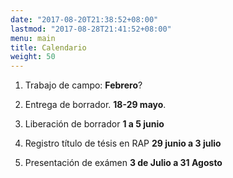 ```yaml
---
date: "2017-08-20T21:38:52+08:00"
lastmod: "2017-08-28T21:41:52+08:00"
menu: main
title: Calendario
weight: 50
---
```



1. Trabajo de campo: **Febrero**?

2. Entrega de borrador.  **18-29 mayo**. 

3. Liberación de borrador **1 a 5 junio**

4. Registro título de tésis en RAP **29 junio a 3 julio**

5. Presentación de exámen **3 de Julio a 31 Agosto** 

